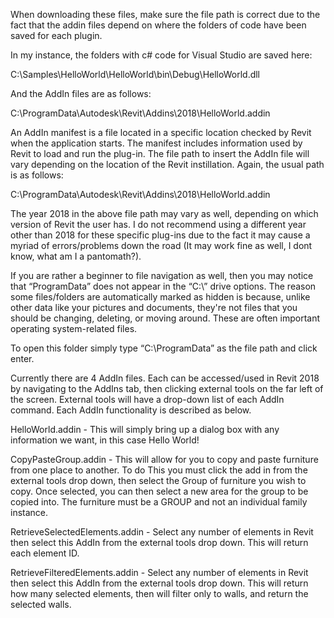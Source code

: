 When downloading these files, make sure the file path is correct due to the fact that the addin files depend on where the folders of code have been saved for each plugin.

In my instance, the folders with c# code for Visual Studio are saved here:

<Assembly>C:\Samples\HelloWorld\HelloWorld\bin\Debug\HelloWorld.dll</Assembly>

And the AddIn files are as follows:

C:\ProgramData\Autodesk\Revit\Addins\2018\HelloWorld.addin

An AddIn manifest is a file located in a specific location checked by Revit when the application starts. The manifest includes information used by Revit to load and run the plug-in. The file path to insert the AddIn file will vary depending on the location of the Revit instillation. Again, the usual path is as follows: 

C:\ProgramData\Autodesk\Revit\Addins\2018\HelloWorld.addin

The year 2018 in the above file path may vary as well, depending on which version of Revit the user has. I do not recommend using a different year other than 2018 for these specific plug-ins due to the fact it may cause a myriad of errors/problems down the road (It may work fine as well, I dont know, what am I a pantomath?).

If you are rather a beginner to file navigation as well, then you may notice that “ProgramData” does not appear in the “C:\” drive options. The reason some files/folders are automatically marked as hidden is because, unlike other data like your pictures and documents, they're not files that you should be changing, deleting, or moving around. These are often important operating system-related files.

To open this folder simply type “C:\ProgramData” as the file path and click enter.

Currently there are 4 AddIn files. Each can be accessed/used in Revit 2018 by navigating to the AddIns tab, then clicking external tools on the far left of the screen. External tools will have a drop-down list of each AddIn command. Each AddIn functionality is described as below.

HelloWorld.addin - This will simply bring up a dialog box with any information we want, in this case Hello World!

CopyPasteGroup.addin - This will allow for you to copy and paste furniture from one place to another. To do This you must click the add in from the external tools drop down, then select the Group of furniture you wish to copy. Once selected, you can then select a new area for the group to be copied into. The furniture must be a GROUP and not an individual family instance.

RetrieveSelectedElements.addin - Select any number of elements in Revit then select this AddIn from the external tools drop down. This will return each element ID.

RetrieveFilteredElements.addin - Select any number of elements in Revit then select this AddIn from the external tools drop down. This will return how many selected elements, then will filter only to walls, and return the selected walls.

